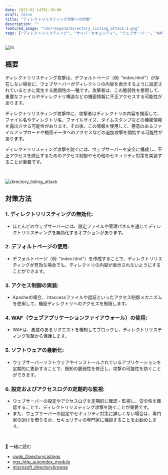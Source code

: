 ```yaml
---
date: 2023-02-14T01:10:00
draft: false
title: "ディレクトリリスティング攻撃への対策"
description: ""
featured_image: "cdn/respond/directory_listing_attack-1.png"
tags: ["ディレクトリリスティング", "サイバーセキュリティ", "ウェブサーバー", "WAF", "アクセス制御"]
---
```


![lfi](https://github.com/user-attachments/assets/4f6a6fd3-70f8-465c-987d-a9b95740cd61)

## 概要

ディレクトリリスティング攻撃は、デフォルトページ（例: "index.html"）が存在しない場合に、ウェブサーバーがディレクトリの内容を表示するように設定されているときに発生する脆弱性の一種です。攻撃者は、この脆弱性を悪用して、重要なファイルやディレクトリ構造などの機密情報に不正アクセスする可能性があります。

<!--more-->

ディレクトリリスティング攻撃中に、攻撃者はディレクトリの内容を検索して、ファイル名やディレクトリ名、ファイルサイズ、タイムスタンプなどの機密情報を露出させる可能性があります。その後、この情報を使用して、悪意のあるファイルアップロードや機密データへのアクセスなどの追加攻撃を開始する可能性があります。

ディレクトリリスティング攻撃を防ぐには、ウェブサーバーを安全に構成し、不正アクセスを防止するためのアクセス制御やその他のセキュリティ対策を実装することが重要です。

<br>

![directory_listing_attack](https://blog.plura.io/cdn/respond/directory_listing_attack-1.png)

## 対策方法

### 1. ディレクトリリスティングの無効化:

- ほとんどのウェブサーバーには、設定ファイルや管理パネルを通じてディレクトリリスティングを無効化するオプションがあります。

### 2. デフォルトページの使用:

- デフォルトページ（例: "index.html"）を作成することで、ディレクトリリスティングが有効な場合でも、ディレクトリの内容が表示されないようにすることができます。

### 3. アクセス制御の実装:

- Apacheの場合、.htaccessファイルや認証といったアクセス制御メカニズムを使用して、機密ディレクトリへのアクセスを制限します。

### 4. WAF（ウェブアプリケーションファイアウォール）の使用:

- WAFは、悪意のあるリクエストを検知してブロックし、ディレクトリリスティング攻撃から保護します。

### 5. ソフトウェアの最新化:

- ウェブサーバーソフトウェアやインストールされているアプリケーションを定期的に更新することで、既知の脆弱性を修正し、攻撃の可能性を防ぐことができます。

### 6. 設定およびアクセスログの定期的な監視:

- ウェブサーバーの設定やアクセスログを定期的に確認・監視し、安全性を確認することで、ディレクトリリスティング攻撃を防ぐことが重要です。
- また、ウェブサーバーの設定やセキュリティ対策に詳しくない場合は、専門家の助けを借りるか、セキュリティの専門家に相談することをお勧めします。

<br>

📖 一緒に読む
- [cwiki_DirectoryListings](https://cwiki.apache.org/confluence/display/httpd/DirectoryListings)
- [ngx_http_autoindex_module](https://nginx.org/en/docs/http/ngx_http_autoindex_module.html)
- [microsoft_directorybrowse](https://learn.microsoft.com/en-us/iis/configuration/system.webserver/directorybrowse)

